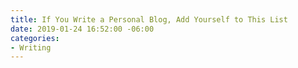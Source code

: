 ```yaml
---
title: If You Write a Personal Blog, Add Yourself to This List
date: 2019-01-24 16:52:00 -06:00
categories:
- Writing
---
```


